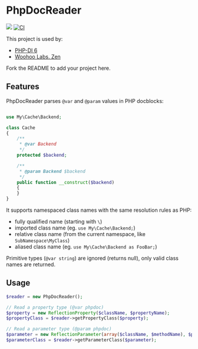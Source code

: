 # PhpDocReader

![](https://img.shields.io/packagist/dt/PHP-DI/phpdoc-reader.svg)
[![CI](https://github.com/PHP-DI/PhpDocReader/actions/workflows/ci.yml/badge.svg?branch=master)](https://github.com/PHP-DI/PhpDocReader/actions/workflows/ci.yml)

This project is used by:

- [PHP-DI 6](http://php-di.org/)
- [Woohoo Labs. Zen](https://github.com/woohoolabs/zen)

Fork the README to add your project here.

## Features

PhpDocReader parses `@var` and `@param` values in PHP docblocks:

```php

use My\Cache\Backend;

class Cache
{
    /**
     * @var Backend
     */
    protected $backend;

    /**
     * @param Backend $backend
     */
    public function __construct($backend)
    {
    }
}
```

It supports namespaced class names with the same resolution rules as PHP:

- fully qualified name (starting with `\`)
- imported class name (eg. `use My\Cache\Backend;`)
- relative class name (from the current namespace, like `SubNamespace\MyClass`)
- aliased class name  (eg. `use My\Cache\Backend as FooBar;`)

Primitive types (`@var string`) are ignored (returns null), only valid class names are returned.

## Usage

```php
$reader = new PhpDocReader();

// Read a property type (@var phpdoc)
$property = new ReflectionProperty($className, $propertyName);
$propertyClass = $reader->getPropertyClass($property);

// Read a parameter type (@param phpdoc)
$parameter = new ReflectionParameter(array($className, $methodName), $parameterName);
$parameterClass = $reader->getParameterClass($parameter);
```
